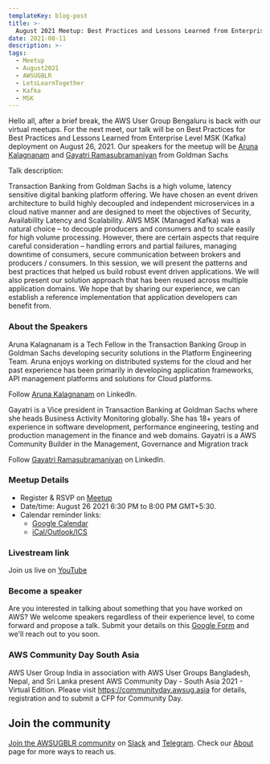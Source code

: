 ```yaml
---
templateKey: blog-post
title: >-
  August 2021 Meetup: Best Practices and Lessons Learned from Enterprise Level MSK (Kafka) deployment
date: 2021-08-11
description: >-
tags: 
  - Meetup 
  - August2021
  - AWSUGBLR 
  - LetsLearnTogether
  - Kafka
  - MSK
---
```


Hello all, after a brief break, the AWS User Group Bengaluru is back with our virtual meetups. For the next meet, our talk will be on Best Practices for Best Practices and Lessons Learned from Enterprise Level MSK (Kafka) deployment on August 26, 2021. Our speakers for the meetup will be [Aruna Kalagnanam](https://www.linkedin.com/in/aruna-kalagnanam-a123454/) and [Gayatri Ramasubramaniyan](https://www.linkedin.com/in/gayatrir/) from Goldman Sachs

Talk description:

Transaction Banking from Goldman Sachs is a high volume, latency sensitive digital banking platform offering. We have chosen an event driven architecture to build highly decoupled and independent microservices in a cloud native manner and are designed to meet the objectives of Security, Availability Latency and Scalability. AWS MSK (Managed Kafka) was a natural choice – to decouple producers and consumers and to scale easily for high volume processing. However, there are certain aspects that require careful consideration – handling errors and partial failures, managing downtime of consumers, secure communication between brokers and producers / consumers. In this session, we will present the patterns and best practices that helped us build robust event driven applications. We will also present our solution approach that has been reused across multiple application domains. We hope that by sharing our experience, we can establish a reference implementation that application developers can benefit from.


### About the Speakers

Aruna Kalagnanam is a Tech Fellow in the Transaction Banking Group in Goldman Sachs developing security solutions in the Platform Engineering Team. Aruna enjoys working on distributed systems for the cloud and her past experience has been primarily in developing application frameworks, API management platforms and solutions for Cloud platforms.

Follow [Aruna Kalagnanam](https://www.linkedin.com/in/aruna-kalagnanam-a123454/) on LinkedIn.


Gayatri is a Vice president in Transaction Banking at Goldman Sachs where she heads Business Activity Monitoring globally. She has 18+ years of experience in software development, performance engineering, testing and production management in the finance and web domains.  Gayatri is a AWS Community Builder in the Management, Governance and Migration track

Follow [Gayatri Ramasubramaniyan](https://www.linkedin.com/in/gayatrir/) on LinkedIn.

### Meetup Details

- Register & RSVP on [Meetup](https://www.meetup.com/awsugblr/events/280049870/)
- Date/time: August 26 2021 6:30 PM to 8:00 PM GMT+5:30.
- Calendar reminder links:
  - [Google Calendar](http://www.google.com/calendar/event?location=Online+event&action=TEMPLATE&sprop=name%3AAWS+User+Group-Bengaluru&sprop=website%3Ahttps%3A%2F%2Fwww.meetup.com%2Fawsugblr%2Fevents%2F280049870&details=For+full+details%2C+including+the+address%2C+and+to+RSVP+see%3A+https%3A%2F%2Fwww.meetup.com%2Fawsugblr%2Fevents%2F280049870%0A%0ATalk+description%3A%0A%0ATransaction+Banking+from+Goldman+Sachs+is+a+high+volume%2C+latency+sensitive+digita...&text=Best+Practices+and+Lessons+Learned+from+Enterprise+Level+MSK+%28Kafka%29+deployment&dates=20210826T130000Z%2F20210826T143000Z)
  - [iCal/Outlook/ICS](https://www.meetup.com/awsugblr/events/280049870/ical/Best+Practices+and+Lessons+Learned+from+Enterprise+Level+MSK+%2528Kafka%2529+deployment.ics)


### Livestream link

Join us live on [YouTube](https://www.youtube.com/watch?v=Q7KmFUvAAdQ)

### Become a speaker

Are you interested in talking about something that you have worked on AWS? We welcome speakers regardless of their experience level, to come forward and propose a talk. Submit your details on this [Google Form](https://goo.gl/forms/OQXsmTFBjdFKq1Wp2) and we'll reach out to you soon.


### AWS Community Day South Asia

AWS User Group India in association with AWS User Groups Bangladesh, Nepal, and Sri Lanka present AWS Community Day - South Asia 2021 - Virtual Edition.  Please visit https://communityday.awsug.asia for details, registration and to submit a CFP for Community Day.


## Join the community

[Join the AWSUGBLR community](https://www.awsugblr.in/) on [Slack](https://go.awsugblr.in/slack_invite) and [Telegram](http://go.awsugblr.in/telegram). Check our [About](https://www.awsugblr.in/about) page for more ways to reach us.
